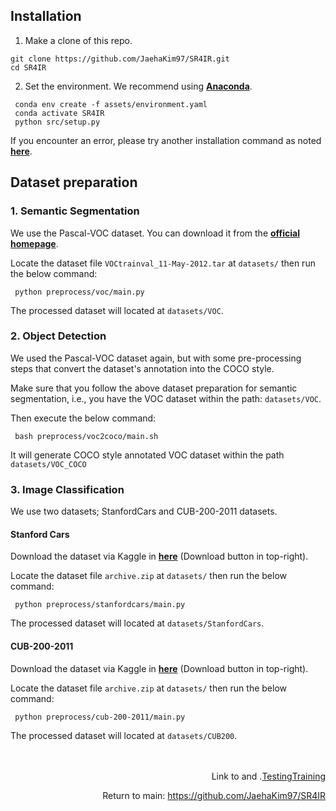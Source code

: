 ## Installation

1. Make a clone of this repo.

```
git clone https://github.com/JaehaKim97/SR4IR.git
cd SR4IR
```

2. Set the environment. We recommend using [**Anaconda**](https://www.anaconda.com/products/distribution).

```
 conda env create -f assets/environment.yaml
 conda activate SR4IR
 python src/setup.py
```

If you encounter an error, please try another installation command as noted [**here**](./Alternative.md).


## Dataset preparation

### 1. Semantic Segmentation

We use the Pascal-VOC dataset. You can download it from the [**official homepage**](http://host.robots.ox.ac.uk/pascal/VOC/voc2012/).

Locate the dataset file ```VOCtrainval_11-May-2012.tar``` at ```datasets/``` then run the below command:

```
 python preprocess/voc/main.py
```

The processed dataset will located at ```datasets/VOC```.

### 2. Object Detection

We used the Pascal-VOC dataset again, but with some pre-processing steps that convert the dataset's annotation into the COCO style.

Make sure that you follow the above dataset preparation for semantic segmentation, i.e., you have the VOC dataset within the path: ```datasets/VOC```.

Then execute the below command:

```
 bash preprocess/voc2coco/main.sh
```

It will generate COCO style annotated VOC dataset within the path ```datasets/VOC_COCO```

### 3. Image Classification

We use two datasets; StanfordCars and CUB-200-2011 datasets.

#### Stanford Cars

Download the dataset via Kaggle in [**here**](https://www.kaggle.com/datasets/jutrera/stanford-car-dataset-by-classes-folder) (Download button in top-right).

Locate the dataset file ```archive.zip``` at ```datasets/``` then run the below command:

```
 python preprocess/stanfordcars/main.py
```

The processed dataset will located at ```datasets/StanfordCars```.

#### CUB-200-2011

Download the dataset via Kaggle in [**here**](https://www.kaggle.com/datasets/wenewone/cub2002011?select=CUB_200_2011) (Download button in top-right).

Locate the dataset file ```archive.zip``` at ```datasets/``` then run the below command:

```
 python preprocess/cub-200-2011/main.py
```

The processed dataset will located at ```datasets/CUB200```.

<br />
<br />

<div align="right">
 Link to <a href="./Training.md" style="float: right;">Training</a> and <a href="./Testing.md" style="float: right;">Testing</a>.
 
 Return to main: https://github.com/JaehaKim97/SR4IR
</div>
